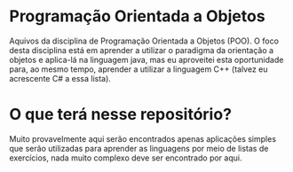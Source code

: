 # Programação Orientada a Objetos
Aquivos da disciplina de Programação Orientada a Objetos (POO). O foco desta disciplina está em aprender a utilizar o paradigma da orientação a objetos e aplica-lá na linguagem java, mas eu aproveitei esta oportunidade para, ao mesmo tempo, aprender a utilizar a linguagem C++ (talvez eu acrescente C# a essa lista).

# O que terá nesse repositório?
Muito provavelmente aqui serão encontrados apenas aplicações simples que serão utilizadas para aprender as linguagens por meio de listas de exercícios, nada muito complexo deve ser encontrado por aqui. 
